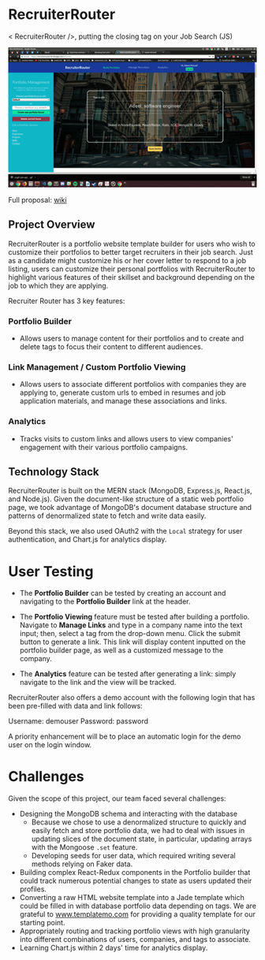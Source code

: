 # RecruiterRouter

\< RecruiterRouter /\>, putting the closing tag on your Job Search (JS)

![recruiter-router](assets/images/recruiter-router.gif)

Full proposal: [wiki](https://github.com/dbodow/recruiter-router/wiki)

## Project Overview

RecruiterRouter is a portfolio website template builder for users who wish to customize their portfolios to better target recruiters in their job search. Just as a candidate might customize his or her cover letter to respond to a job listing, users can customize their personal portfolios with RecruiterRouter to highlight various features of their skillset and background depending on the job to which they are applying.

Recruiter Router has 3 key features:

### Portfolio Builder

* Allows users to manage content for their portfolios and to create and delete tags to focus their content to different audiences.

### Link Management / Custom Portfolio Viewing

* Allows users to associate different portfolios with companies they are applying to, generate custom urls to embed in resumes and job application materials, and manage these associations and links.

### Analytics

* Tracks visits to custom links and allows users to view companies' engagement with their various portfolio campaigns.

## Technology Stack

RecruiterRouter is built on the MERN stack (MongoDB, Express.js, React.js, and Node.js). Given the document-like structure of a static web portfolio page, we took advantage of MongoDB's document database structure and patterns of denormalized state to fetch and write data easily.

Beyond this stack, we also used OAuth2 with the `Local` strategy for user authentication, and Chart.js for analytics display.

# User Testing

* The **Portfolio Builder** can be tested by creating an account and navigating to the **Portfolio Builder** link at the header.

* The **Portfolio Viewing** feature must be tested after building a portfolio. Navigate to **Manage Links** and type in a company name into the text input; then, select a tag from the drop-down menu. Click the submit button to generate a link. This link will display content inputted on the portfolio builder page, as well as a customized message to the company.

* The **Analytics** feature can be tested after generating a link: simply navigate to the link and the view will be tracked.

RecruiterRouter also offers a demo account with the following login that has been pre-filled with data and link follows:

Username: demouser
Password: password

A priority enhancement will be to place an automatic login for the demo user on the login window.

# Challenges

Given the scope of this project, our team faced several challenges:
* Designing the MongoDB schema and interacting with the database
  * Because we chose to use a denormalized structure to quickly and easily fetch and store portfolio data, we had to deal with issues in updating slices of the document state, in particular, updating arrays with the Mongoose `.set` feature.
  * Developing seeds for user data, which required writing several methods relying on Faker data.
* Building complex React-Redux components in the Portfolio builder that could track numerous potential changes to state as users updated their profiles.
* Converting a raw HTML website template into a Jade template which could be filled in with database portfolio data depending on tags. We are grateful to www.templatemo.com for providing a quality template for our starting point.
* Appropriately routing and tracking portfolio views with high granularity into different combinations of users, companies, and tags to associate.
* Learning Chart.js within 2 days' time for analytics display.
